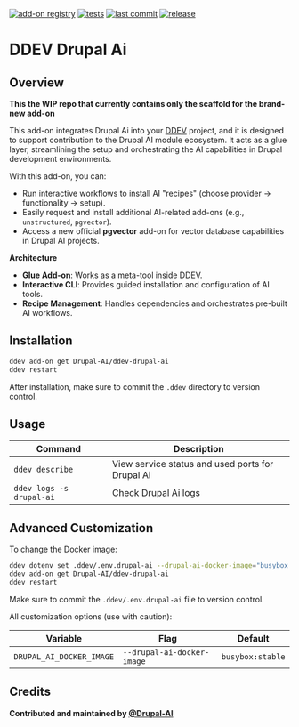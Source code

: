 [![add-on registry](https://img.shields.io/badge/DDEV-Add--on_Registry-blue)](https://addons.ddev.com)
[![tests](https://github.com/Drupal-AI/ddev-drupal-ai/actions/workflows/tests.yml/badge.svg?branch=main)](https://github.com/Drupal-AI/ddev-drupal-ai/actions/workflows/tests.yml?query=branch%3Amain)
[![last commit](https://img.shields.io/github/last-commit/Drupal-AI/ddev-drupal-ai)](https://github.com/Drupal-AI/ddev-drupal-ai/commits)
[![release](https://img.shields.io/github/v/release/Drupal-AI/ddev-drupal-ai)](https://github.com/Drupal-AI/ddev-drupal-ai/releases/latest)

# DDEV Drupal Ai

## Overview

**This the WIP repo that currently contains only the scaffold for the brand-new add-on**

This add-on integrates Drupal Ai into your [DDEV](https://ddev.com/) project, and it is designed 
to support contribution to the Drupal AI module ecosystem. It acts as a glue layer, streamlining 
the setup and orchestrating the AI capabilities in Drupal development environments.

With this add-on, you can:

* Run interactive workflows to install AI "recipes" (choose provider → functionality → setup).
* Easily request and install additional AI-related add-ons (e.g., `unstructured`, `pgvector`).
* Access a new official **pgvector** add-on for vector database capabilities in Drupal AI projects.

**Architecture**

* **Glue Add-on**: Works as a meta-tool inside DDEV.
* **Interactive CLI**: Provides guided installation and configuration of AI tools.
* **Recipe Management**: Handles dependencies and orchestrates pre-built AI workflows.

## Installation

```bash
ddev add-on get Drupal-AI/ddev-drupal-ai
ddev restart
```

After installation, make sure to commit the `.ddev` directory to version control.

## Usage

| Command | Description |
| ------- | ----------- |
| `ddev describe` | View service status and used ports for Drupal Ai |
| `ddev logs -s drupal-ai` | Check Drupal Ai logs |

## Advanced Customization

To change the Docker image:

```bash
ddev dotenv set .ddev/.env.drupal-ai --drupal-ai-docker-image="busybox:stable"
ddev add-on get Drupal-AI/ddev-drupal-ai
ddev restart
```

Make sure to commit the `.ddev/.env.drupal-ai` file to version control.

All customization options (use with caution):

| Variable | Flag | Default |
| -------- | ---- | ------- |
| `DRUPAL_AI_DOCKER_IMAGE` | `--drupal-ai-docker-image` | `busybox:stable` |

## Credits

**Contributed and maintained by [@Drupal-AI](https://github.com/Drupal-AI)**
